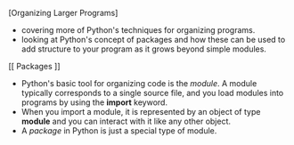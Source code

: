 [Organizing Larger Programs]
- covering more of Python's techniques for organizing programs.
- looking at Python's concept of packages and how these can be used to add structure to your program as it grows beyond simple modules.

[[ Packages ]]
- Python's basic tool for organizing code is the _module_. A module typically corresponds to a single source file, and you load modules into programs by using the **import** keyword. 
- When you import a module, it is represented by an object of type **module** and you can interact with it like any other object.
- A _package_ in Python is just a special type of module.

